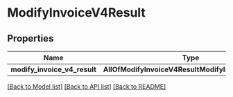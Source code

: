 # ModifyInvoiceV4Result

## Properties
Name | Type | Description | Notes
------------ | ------------- | ------------- | -------------
**modify_invoice_v4_result** | **AllOfModifyInvoiceV4ResultModifyInvoiceV4Result** |  | 

[[Back to Model list]](../README.md#documentation-for-models) [[Back to API list]](../README.md#documentation-for-api-endpoints) [[Back to README]](../README.md)

